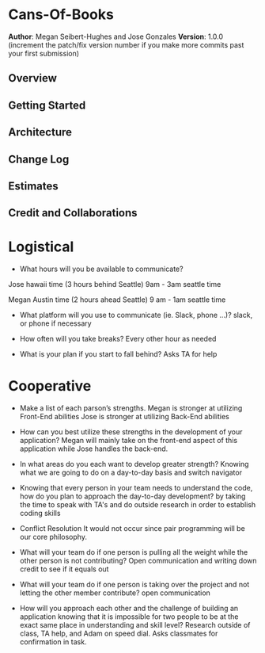 # Cans-Of-Books

**Author**: Megan Seibert-Hughes and Jose Gonzales
**Version**: 1.0.0 (increment the patch/fix version number if you make more commits past your first submission)

## Overview
<!-- Provide a high level overview of what this application is and why you are building it, beyond the fact that it's an assignment for this class. (i.e. What's your problem domain?) -->

## Getting Started
<!-- What are the steps that a user must take in order to build this app on their own machine and get it running? -->

## Architecture
<!-- Provide a detailed description of the application design. What technologies (languages, libraries, etc) you're using, and any other relevant design information. -->

## Change Log
<!-- Use this area to document the iterative changes made to your application as each feature is successfully implemented. Use time stamps. Here's an example:

01-01-2001 4:59pm - Application now has a fully-functional express server, with a GET route for the location resource. -->

## Estimates
<!-- See below -->

## Credit and Collaborations
<!-- Give credit (and a link) to other people or resources that helped you build this application. -->

# Logistical
- What hours will you be available to communicate?

Jose hawaii time (3 hours behind Seattle)
9am - 3am seattle time

Megan Austin time (2 hours ahead Seattle)
9 am - 1am seattle time

- What platform will you use to communicate (ie. Slack, phone …)?
slack, or phone if necessary

- How often will you take breaks?
Every other hour as needed

- What is your plan if you start to fall behind?
Asks TA for help

# Cooperative

- Make a list of each parson’s strengths.
Megan is stronger at utilizing Front-End abilities
Jose is stronger at utilizing Back-End abilities

- How can you best utilize these strengths in the development of your application?
Megan will mainly take on the front-end aspect of this application while Jose handles the back-end.

- In what areas do you each want to develop greater strength?
Knowing what we are going to do on a day-to-day basis and switch navigator

- Knowing that every person in your team needs to understand the code, how do you plan to approach the day-to-day development?
by taking the time to speak with TA's and do outside research in order to establish coding skills

- Conflict Resolution
It would not occur since pair programming will be our core philosophy.

- What will your team do if one person is pulling all the weight while the other person is not contributing?
Open communication and writing down credit to see if it equals out

- What will your team do if one person is taking over the project and not letting the other member contribute?
open communication

- How will you approach each other and the challenge of building an application knowing that it is impossible for two people to be at the exact same place in understanding and skill level?
Research outside of class, TA help, and Adam on speed dial. Asks classmates for confirmation in task.